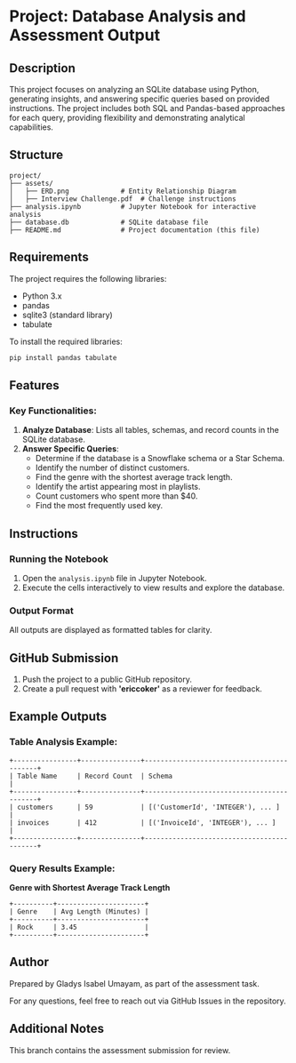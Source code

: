 # Project: Database Analysis and Assessment Output

## Description
This project focuses on analyzing an SQLite database using Python, generating insights, and answering specific queries based on provided instructions. The project includes both SQL and Pandas-based approaches for each query, providing flexibility and demonstrating analytical capabilities.

## Structure
```
project/
├── assets/
│   ├── ERD.png             # Entity Relationship Diagram
│   ├── Interview Challenge.pdf  # Challenge instructions
├── analysis.ipynb          # Jupyter Notebook for interactive analysis
├── database.db             # SQLite database file
├── README.md               # Project documentation (this file)
```

## Requirements
The project requires the following libraries:
- Python 3.x
- pandas
- sqlite3 (standard library)
- tabulate

To install the required libraries:
```bash
pip install pandas tabulate
```

## Features
### Key Functionalities:
1. **Analyze Database**: Lists all tables, schemas, and record counts in the SQLite database.
2. **Answer Specific Queries**:
   - Determine if the database is a Snowflake schema or a Star Schema.
   - Identify the number of distinct customers.
   - Find the genre with the shortest average track length.
   - Identify the artist appearing most in playlists.
   - Count customers who spent more than $40.
   - Find the most frequently used key.

## Instructions
### Running the Notebook
1. Open the `analysis.ipynb` file in Jupyter Notebook.
2. Execute the cells interactively to view results and explore the database.

### Output Format
All outputs are displayed as formatted tables for clarity.

## GitHub Submission
1. Push the project to a public GitHub repository.
2. Create a pull request with **'ericcoker'** as a reviewer for feedback.

## Example Outputs
### Table Analysis Example:
```
+----------------+---------------+-------------------------------------------+
| Table Name     | Record Count  | Schema                                    |
+----------------+---------------+-------------------------------------------+
| customers      | 59            | [('CustomerId', 'INTEGER'), ... ]        |
| invoices       | 412           | [('InvoiceId', 'INTEGER'), ... ]         |
+----------------+---------------+-------------------------------------------+
```

### Query Results Example:
**Genre with Shortest Average Track Length**
```
+----------+----------------------+
| Genre    | Avg Length (Minutes) |
+----------+----------------------+
| Rock     | 3.45                 |
+----------+----------------------+
```

## Author
Prepared by Gladys Isabel Umayam, as part of the assessment task.

For any questions, feel free to reach out via GitHub Issues in the repository.

## Additional Notes
This branch contains the assessment submission for review.